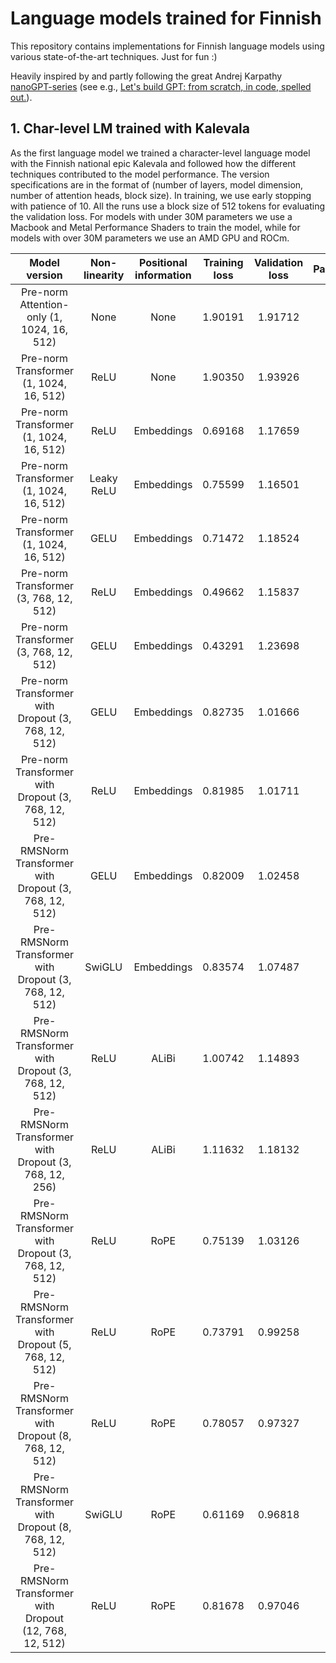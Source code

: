 # Language models trained for Finnish
This repository contains implementations for Finnish language models using various state-of-the-art techniques. Just for fun :)

Heavily inspired by and partly following the great Andrej Karpathy [nanoGPT-series](https://github.com/karpathy/nanoGPT) (see e.g., [Let's build GPT: from scratch, in code, spelled out.](https://www.youtube.com/watch?v=kCc8FmEb1nY)).

## 1. Char-level LM trained with Kalevala
As the first language model we trained a character-level language model with the Finnish national epic Kalevala and followed how the different techniques contributed to the model performance. The version specifications are in the format of (number of layers, model dimension, number of attention heads, block size). In training, we use early stopping with patience of 10. All the runs use a block size of 512 tokens for evaluating the validation loss. For models with under 30M parameters we use a Macbook and Metal Performance Shaders to train the model, while for models with over 30M parameters we use an AMD GPU and ROCm.

 | Model version | Non-linearity | Positional information | Training loss | Validation loss | Parameters | Generations |
 |:----------:|:----------:|:----------:|:----------:|:----------:| :----------:| :----------:|
 | Pre-norm Attention-only (1, 1024, 16, 512) | None | None | 1.90191 | 1.91712 | 4M | [Link](./kaleGPTs/generations/kalegpt-attention-no-pos-1-1024-16-512.txt) |
 | Pre-norm Transformer (1, 1024, 16, 512) | ReLU | None | 1.90350 | 1.93926 | 12M | [Link](./kaleGPTs/generations/kalegpt-transformer-no-pos-1-1024-16-512.txt) |
 | Pre-norm Transformer (1, 1024, 16, 512) | ReLU | Embeddings | 0.69168 | 1.17659 | 13M | [Link](./kaleGPTs/generations/kalegpt-transformer-relu-1-1024-16-512.txt) |
| Pre-norm Transformer (1, 1024, 16, 512) | Leaky ReLU | Embeddings | 0.75599 | 1.16501 | 13M | [Link](./kaleGPTs/generations/kalegpt-transformer-leaky-relu-1-1024-16-512.txt) |
| Pre-norm Transformer (1, 1024, 16, 512) | GELU | Embeddings | 0.71472 | 1.18524 | 13M | [Link](./kaleGPTs/generations/kalegpt-transformer-gelu-1-1024-16-512.txt) |
| Pre-norm Transformer (3, 768, 12, 512) | ReLU | Embeddings | 0.49662 | 1.15837 | 22M | [Link](./kaleGPTs/generations/kalegpt-relu-3-768-12-512.txt) |
| Pre-norm Transformer (3, 768, 12, 512) | GELU | Embeddings | 0.43291 | 1.23698 | 22M | [Link](./kaleGPTs/generations/kalegpt-gelu-3-768-12-512.txt) |
| Pre-norm Transformer with Dropout (3, 768, 12, 512) | GELU | Embeddings | 0.82735 | 1.01666 | 22M | [Link](./kaleGPTs/generations/kalegpt-dropout-gelu-3-768-12-512.txt) |
| Pre-norm Transformer with Dropout (3, 768, 12, 512) | ReLU | Embeddings | 0.81985 | 1.01711 | 22M | [Link](./kaleGPTs/generations/kalegpt-dropout-relu-3-768-12-512.txt) |
| Pre-RMSNorm Transformer with Dropout (3, 768, 12, 512) | GELU | Embeddings | 0.82009 | 1.02458 | 22M | [Link](./kaleGPTs/generations/kalegpt-dropout-rmsnorm-gelu-3-768-12-512.txt) |
| Pre-RMSNorm Transformer with Dropout (3, 768, 12, 512) | SwiGLU | Embeddings | 0.83574 | 1.07487 | 29M | [Link](./kaleGPTs/generations/kalegpt-dropout-rmsnorm-swiglu-3-768-12-512.txt) |
| Pre-RMSNorm Transformer with Dropout (3, 768, 12, 512) | ReLU | ALiBi | 1.00742 | 1.14893 | 21M | [Link](./kaleGPTs/generations/kalegpt-dropout-alibi-rmsnorm-relu-3-768-12-512.txt) |
| Pre-RMSNorm Transformer with Dropout (3, 768, 12, 256) | ReLU | ALiBi | 1.11632 | 1.18132 | 21M | [Link](./kaleGPTs/generations/kalegpt-dropout-alibi-rmsnorm-relu-3-768-12-256.txt) |
| Pre-RMSNorm Transformer with Dropout (3, 768, 12, 512) | ReLU | RoPE | 0.75139 | 1.03126 | 21M | [Link](./kaleGPTs/generations/kalegpt-dropout-rope-rmsnorm-relu-3-768-12-512.txt) |
| Pre-RMSNorm Transformer with Dropout (5, 768, 12, 512) | ReLU | RoPE | 0.73791 | 0.99258 | 36M | [Link](./kaleGPTs/generations/kalegpt-dropout-rope-rmsnorm-relu-5-768-12-512.txt) |
| Pre-RMSNorm Transformer with Dropout (8, 768, 12, 512) | ReLU | RoPE | 0.78057 | 0.97327 | 57M | [Link](./kaleGPTs/generations/kalegpt-dropout-rope-rmsnorm-relu-8-768-12-512.txt) |
| Pre-RMSNorm Transformer with Dropout (8, 768, 12, 512) | SwiGLU | RoPE | 0.61169 | 0.96818 | 76M | [Link](./kaleGPTs/generations/kalegpt-dropout-rope-rmsnorm-swiglu-8-768-12-512.txt) |
| Pre-RMSNorm Transformer with Dropout (12, 768, 12, 512) | ReLU | RoPE | 0.81678 | 0.97046 | 85M | [Link](./kaleGPTs/generations/kalegpt-dropout-rope-rmsnorm-relu-12-768-12-512.txt) |
